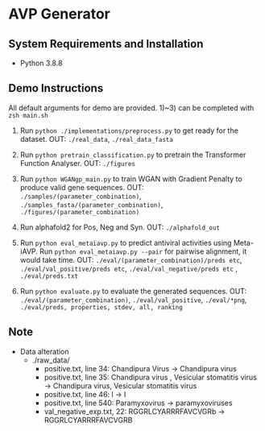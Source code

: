 # AVP Generator

## System Requirements and Installation
- Python 3.8.8

## Demo Instructions
All default arguments for demo are provided.
1)~3) can be completed with `zsh main.sh`

1) Run `python ./implementations/preprocess.py` to get ready for the dataset.
  OUT: `./real_data`, `./real_data_fasta` 

2) Run `python pretrain_classification.py` to pretrain the Transformer Function Analyser.
  OUT: `./figures`

3) Run `python WGANgp_main.py` to train WGAN with Gradient Penalty to produce valid gene sequences.
  OUT: `./samples/(parameter_combination)`, `./samples_fasta/(parameter_combination)`, `./figures/(parameter_combination)` 

4) Run alphafold2 for Pos, Neg and Syn. 
  OUT: `./alphafold_out` 

5) Run `python eval_metaiavp.py` to predict antiviral activities using Meta-iAVP.
  Run `python eval_metaiavp.py --pair` for pairwise alignment, it would take time.
  OUT: `./eval/(parameter_combination)/preds etc`, `./eval/val_positive/preds etc`, `./eval/val_negative/preds etc` , `./eval/preds.txt`

6) Run `python evaluate.py` to evaluate the generated sequences.
  OUT: `./eval/(parameter_combination)`, `./eval/val_positive`, `./eval/*png`, `./eval/preds, properties, stdev, all, ranking`


## Note
- Data alteration
  - ./raw_data/
    - positive.txt, line 34: Chandipura Virus → Chandipura virus
    - positive.txt, line 35: Chandipura virus , Vesicular stomatitis virus → Chandipura virus, Vesicular stomatitis virus
    - positive.txt, line 46: l → I
    - positive.txt, line 540: Paramyxovirus → paramyxoviruses
    - val_negative_exp.txt, 22: RGGRLCYARRRFAVCVGRb → RGGRLCYARRRFAVCVGRB